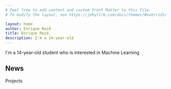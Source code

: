 ```yaml
---
# Feel free to add content and custom Front Matter to this file.
# To modify the layout, see https://jekyllrb.com/docs/themes/#overriding-theme-defaults

layout: home
author: Enrique Reid
title: Enrique Reid.
description: I'm a 14-year-old
---
```


I'm a 14-year-old student who is interested in Machine Learning

## News
Projects

